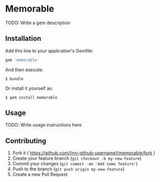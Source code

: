 # Memorable

TODO: Write a gem description

## Installation

Add this line to your application's Gemfile:

```ruby
gem 'memorable'
```

And then execute:

    $ bundle

Or install it yourself as:

    $ gem install memorable

## Usage

TODO: Write usage instructions here

## Contributing

1. Fork it ( https://github.com/[my-github-username]/memorable/fork )
2. Create your feature branch (`git checkout -b my-new-feature`)
3. Commit your changes (`git commit -am 'Add some feature'`)
4. Push to the branch (`git push origin my-new-feature`)
5. Create a new Pull Request
